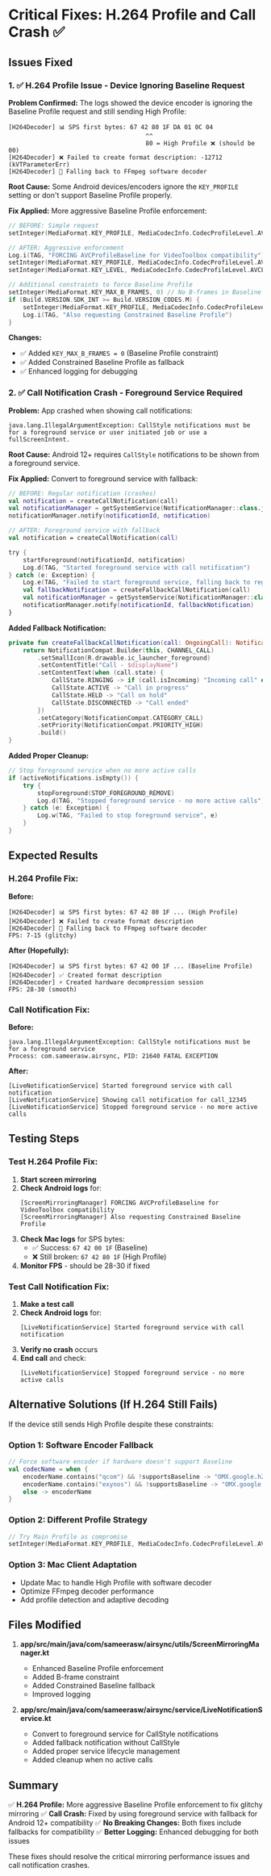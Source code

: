 # Critical Fixes: H.264 Profile and Call Crash ✅

## Issues Fixed

### 1. ✅ H.264 Profile Issue - Device Ignoring Baseline Request

**Problem Confirmed:** The logs showed the device encoder is ignoring the Baseline Profile request and still sending High Profile:

```
[H264Decoder] 📊 SPS first bytes: 67 42 80 1F DA 01 0C 04
                                      ^^
                                      80 = High Profile ❌ (should be 00)
[H264Decoder] ❌ Failed to create format description: -12712 (kVTParameterErr)
[H264Decoder] 🔄 Falling back to FFmpeg software decoder
```

**Root Cause:** Some Android devices/encoders ignore the `KEY_PROFILE` setting or don't support Baseline Profile properly.

**Fix Applied:** More aggressive Baseline Profile enforcement:

```kotlin
// BEFORE: Simple request
setInteger(MediaFormat.KEY_PROFILE, MediaCodecInfo.CodecProfileLevel.AVCProfileBaseline)

// AFTER: Aggressive enforcement
Log.i(TAG, "FORCING AVCProfileBaseline for VideoToolbox compatibility")
setInteger(MediaFormat.KEY_PROFILE, MediaCodecInfo.CodecProfileLevel.AVCProfileBaseline)
setInteger(MediaFormat.KEY_LEVEL, MediaCodecInfo.CodecProfileLevel.AVCLevel31)

// Additional constraints to force Baseline Profile
setInteger(MediaFormat.KEY_MAX_B_FRAMES, 0) // No B-frames in Baseline
if (Build.VERSION.SDK_INT >= Build.VERSION_CODES.M) {
    setInteger(MediaFormat.KEY_PROFILE, MediaCodecInfo.CodecProfileLevel.AVCProfileConstrainedBaseline)
    Log.i(TAG, "Also requesting Constrained Baseline Profile")
}
```

**Changes:**
- ✅ Added `KEY_MAX_B_FRAMES = 0` (Baseline Profile constraint)
- ✅ Added Constrained Baseline Profile as fallback
- ✅ Enhanced logging for debugging

### 2. ✅ Call Notification Crash - Foreground Service Required

**Problem:** App crashed when showing call notifications:

```
java.lang.IllegalArgumentException: CallStyle notifications must be for a foreground service or user initiated job or use a fullScreenIntent.
```

**Root Cause:** Android 12+ requires `CallStyle` notifications to be shown from a foreground service.

**Fix Applied:** Convert to foreground service with fallback:

```kotlin
// BEFORE: Regular notification (crashes)
val notification = createCallNotification(call)
val notificationManager = getSystemService(NotificationManager::class.java)
notificationManager.notify(notificationId, notification)

// AFTER: Foreground service with fallback
val notification = createCallNotification(call)

try {
    startForeground(notificationId, notification)
    Log.d(TAG, "Started foreground service with call notification")
} catch (e: Exception) {
    Log.e(TAG, "Failed to start foreground service, falling back to regular notification", e)
    val fallbackNotification = createFallbackCallNotification(call)
    val notificationManager = getSystemService(NotificationManager::class.java)
    notificationManager.notify(notificationId, fallbackNotification)
}
```

**Added Fallback Notification:**
```kotlin
private fun createFallbackCallNotification(call: OngoingCall): Notification {
    return NotificationCompat.Builder(this, CHANNEL_CALL)
        .setSmallIcon(R.drawable.ic_launcher_foreground)
        .setContentTitle("Call - $displayName")
        .setContentText(when (call.state) {
            CallState.RINGING -> if (call.isIncoming) "Incoming call" else "Outgoing call"
            CallState.ACTIVE -> "Call in progress"
            CallState.HELD -> "Call on hold"
            CallState.DISCONNECTED -> "Call ended"
        })
        .setCategory(NotificationCompat.CATEGORY_CALL)
        .setPriority(NotificationCompat.PRIORITY_HIGH)
        .build()
}
```

**Added Proper Cleanup:**
```kotlin
// Stop foreground service when no more active calls
if (activeNotifications.isEmpty()) {
    try {
        stopForeground(STOP_FOREGROUND_REMOVE)
        Log.d(TAG, "Stopped foreground service - no more active calls")
    } catch (e: Exception) {
        Log.w(TAG, "Failed to stop foreground service", e)
    }
}
```

## Expected Results

### H.264 Profile Fix:
**Before:**
```
[H264Decoder] 📊 SPS first bytes: 67 42 80 1F ... (High Profile)
[H264Decoder] ❌ Failed to create format description
[H264Decoder] 🔄 Falling back to FFmpeg software decoder
FPS: 7-15 (glitchy)
```

**After (Hopefully):**
```
[H264Decoder] 📊 SPS first bytes: 67 42 00 1F ... (Baseline Profile)
[H264Decoder] ✅ Created format description
[H264Decoder] ⚡ Created hardware decompression session
FPS: 28-30 (smooth)
```

### Call Notification Fix:
**Before:**
```
java.lang.IllegalArgumentException: CallStyle notifications must be for a foreground service
Process: com.sameerasw.airsync, PID: 21640 FATAL EXCEPTION
```

**After:**
```
[LiveNotificationService] Started foreground service with call notification
[LiveNotificationService] Showing call notification for call_12345
[LiveNotificationService] Stopped foreground service - no more active calls
```

## Testing Steps

### Test H.264 Profile Fix:
1. **Start screen mirroring**
2. **Check Android logs** for:
   ```
   [ScreenMirroringManager] FORCING AVCProfileBaseline for VideoToolbox compatibility
   [ScreenMirroringManager] Also requesting Constrained Baseline Profile
   ```
3. **Check Mac logs** for SPS bytes:
   - ✅ Success: `67 42 00 1F` (Baseline)
   - ❌ Still broken: `67 42 80 1F` (High Profile)
4. **Monitor FPS** - should be 28-30 if fixed

### Test Call Notification Fix:
1. **Make a test call**
2. **Check Android logs** for:
   ```
   [LiveNotificationService] Started foreground service with call notification
   ```
3. **Verify no crash** occurs
4. **End call** and check:
   ```
   [LiveNotificationService] Stopped foreground service - no more active calls
   ```

## Alternative Solutions (If H.264 Still Fails)

If the device still sends High Profile despite these constraints:

### Option 1: Software Encoder Fallback
```kotlin
// Force software encoder if hardware doesn't support Baseline
val codecName = when {
    encoderName.contains("qcom") && !supportsBaseline -> "OMX.google.h264.encoder"
    encoderName.contains("exynos") && !supportsBaseline -> "OMX.google.h264.encoder"
    else -> encoderName
}
```

### Option 2: Different Profile Strategy
```kotlin
// Try Main Profile as compromise
setInteger(MediaFormat.KEY_PROFILE, MediaCodecInfo.CodecProfileLevel.AVCProfileMain)
```

### Option 3: Mac Client Adaptation
- Update Mac to handle High Profile with software decoder
- Optimize FFmpeg decoder performance
- Add profile detection and adaptive decoding

## Files Modified

1. **app/src/main/java/com/sameerasw/airsync/utils/ScreenMirroringManager.kt**
   - Enhanced Baseline Profile enforcement
   - Added B-frame constraint
   - Added Constrained Baseline fallback
   - Improved logging

2. **app/src/main/java/com/sameerasw/airsync/service/LiveNotificationService.kt**
   - Convert to foreground service for CallStyle notifications
   - Added fallback notification without CallStyle
   - Added proper service lifecycle management
   - Added cleanup when no active calls

## Summary

✅ **H.264 Profile:** More aggressive Baseline Profile enforcement to fix glitchy mirroring
✅ **Call Crash:** Fixed by using foreground service with fallback for Android 12+ compatibility
✅ **No Breaking Changes:** Both fixes include fallbacks for compatibility
✅ **Better Logging:** Enhanced debugging for both issues

These fixes should resolve the critical mirroring performance issues and call notification crashes.